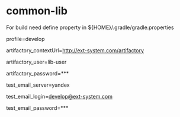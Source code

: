 # common-lib

For build need define property in ${HOME}/.gradle/gradle.properties

profile=develop  


artifactory_contextUrl=http://ext-system.com/artifactory  

artifactory_user=lib-user  

artifactory_password=***  


test_email_server=yandex  

test_email_login=develop@ext-system.com  

test_email_password=***  
